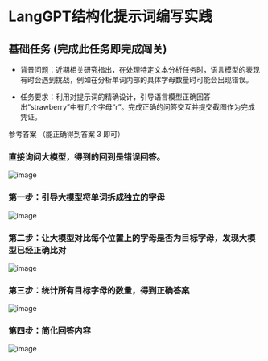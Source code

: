 # LangGPT结构化提示词编写实践

## 基础任务 (完成此任务即完成闯关)

- 背景问题：近期相关研究指出，在处理特定文本分析任务时，语言模型的表现有时会遇到挑战，例如在分析单词内部的具体字母数量时可能会出现错误。

- 任务要求：利用对提示词的精确设计，引导语言模型正确回答出“strawberry”中有几个字母“r”。完成正确的问答交互并提交截图作为完成凭证。

参考答案 （能正确得到答案 3 即可）

### 直接询问大模型，得到的回到是错误回答。

![image](https://github.com/user-attachments/assets/d6ddb874-2725-422f-9990-a6f93644dd09)


### 第一步：引导大模型将单词拆成独立的字母

![image](https://github.com/user-attachments/assets/b77258b5-8b72-4541-a49c-dfafe2adad44)

### 第二步：让大模型对比每个位置上的字母是否为目标字母，发现大模型已经正确比对

![image](https://github.com/user-attachments/assets/892082a3-e9d0-4a85-a068-72ad234f1920)

### 第三步：统计所有目标字母的数量，得到正确答案

![image](https://github.com/user-attachments/assets/317ea641-eeb9-4c14-8116-f8791189c547)

### 第四步：简化回答内容

![image](https://github.com/user-attachments/assets/6588c0e4-2f50-49e1-9099-55cceb5a9663)




